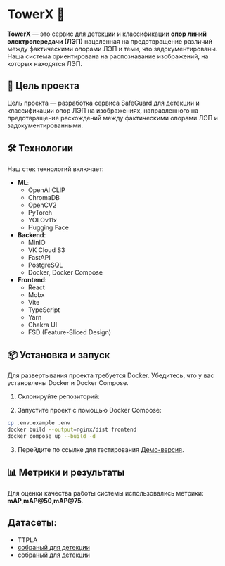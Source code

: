 # TowerX 🚀

**TowerX** — это сервис для детекции и классификации **опор линий электропередачи (ЛЭП)** нацеленная на предотвращение различий между фактическими опорами ЛЭП и теми, что задокументированы.
Наша система ориентирована на распознавание изображений, на которых находятся ЛЭП.

## 🎯 Цель проекта

Цель проекта — разработка сервиса SafeGuard для детекции и классификации опор ЛЭП на изображениях, направленного на предотвращение расхождений между фактическими опорами ЛЭП и задокументированными.

## 🛠️ Технологии

Наш стек технологий включает:

- **ML**: 
  -   OpenAI CLIP
  -   ChromaDB
  -   OpenCV2
  -   PyTorch
  -   YOLOv11x
  -   Hugging Face
- **Backend**:
    - MinIO
    - VK Cloud S3
    - FastAPI
    - PostgreSQL
    - Docker, Docker Compose
- **Frontend**:
    - React 
    - Mobx 
    - Vite 
    - TypeScript 
    - Yarn 
    - Chakra UI 
    - FSD (Feature-Sliced Design) 

## 📦 Установка и запуск

Для развертывания проекта требуется Docker. Убедитесь, что у вас установлены Docker и Docker Compose.

1. Склонируйте репозиторий:

2. Запустите проект с помощью Docker Compose:
```bash
cp .env.example .env
docker build --output=nginx/dist frontend
docker compose up --build -d
```

3. Перейдите по ссылке для тестирования [Демо-версия](https://lap.lab260.ru).

## 📊 Метрики и результаты

Для оценки качества работы системы использовались метрики: **mAP**,**mAP@50**,**mAP@75**.

## Датасеты:
- TTPLA
- [собраный для детекции](https://hb.ru-msk.vkcloud-storage.ru/fits/dataset_detection.zip?X-Amz-Algorithm=AWS4-HMAC-SHA256&X-Amz-Credential=m3KNiQmw9Pfykv3nfBcHyx%2F20241201%2Fru-msk%2Fs3%2Faws4_request&X-Amz-Date=20241201T165601Z&X-Amz-Expires=2591999&X-Amz-SignedHeaders=host&X-Amz-Signature=de9798da5e651ab813dc9bbbbbfb2611894ad6b879ee5e94fab1aa55e879c738)
- [собраный для детекции](https://hb.ru-msk.vkcloud-storage.ru/fits/dataset_classification.zip?X-Amz-Algorithm=AWS4-HMAC-SHA256&X-Amz-Credential=m3KNiQmw9Pfykv3nfBcHyx%2F20241201%2Fru-msk%2Fs3%2Faws4_request&X-Amz-Date=20241201T170545Z&X-Amz-Expires=259199&X-Amz-SignedHeaders=host&X-Amz-Signature=c36a18e1dd2da72d3cf6720b37a4fdf0d8bdba5de2b8e865e5442ee9978ffd16)